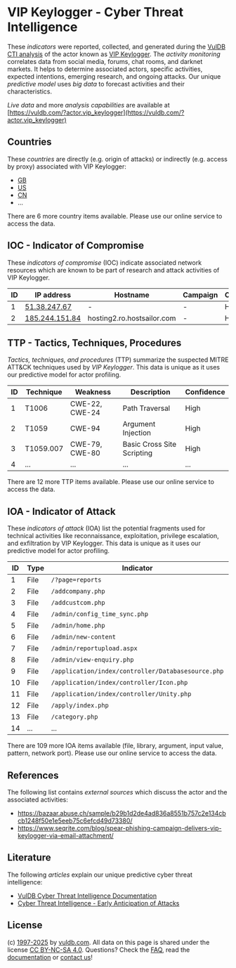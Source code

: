 # VIP Keylogger - Cyber Threat Intelligence

These _indicators_ were reported, collected, and generated during the [VulDB CTI analysis](https://vuldb.com/?kb.cti) of the actor known as [VIP Keylogger](https://vuldb.com/?actor.vip_keylogger). The _activity monitoring_ correlates data from social media, forums, chat rooms, and darknet markets. It helps to determine associated actors, specific activities, expected intentions, emerging research, and ongoing attacks. Our unique _predictive model_ uses _big data_ to forecast activities and their characteristics.

_Live data_ and more _analysis capabilities_ are available at [https://vuldb.com/?actor.vip_keylogger](https://vuldb.com/?actor.vip_keylogger)

## Countries

These _countries_ are directly (e.g. origin of attacks) or indirectly (e.g. access by proxy) associated with VIP Keylogger:

* [GB](https://vuldb.com/?country.gb)
* [US](https://vuldb.com/?country.us)
* [CN](https://vuldb.com/?country.cn)
* ...

There are 6 more country items available. Please use our online service to access the data.

## IOC - Indicator of Compromise

These _indicators of compromise_ (IOC) indicate associated network resources which are known to be part of research and attack activities of VIP Keylogger.

ID | IP address | Hostname | Campaign | Confidence
-- | ---------- | -------- | -------- | ----------
1 | [51.38.247.67](https://vuldb.com/?ip.51.38.247.67) | - | - | High
2 | [185.244.151.84](https://vuldb.com/?ip.185.244.151.84) | hosting2.ro.hostsailor.com | - | High

## TTP - Tactics, Techniques, Procedures

_Tactics, techniques, and procedures_ (TTP) summarize the suspected MITRE ATT&CK techniques used by _VIP Keylogger_. This data is unique as it uses our predictive model for actor profiling.

ID | Technique | Weakness | Description | Confidence
-- | --------- | -------- | ----------- | ----------
1 | T1006 | CWE-22, CWE-24 | Path Traversal | High
2 | T1059 | CWE-94 | Argument Injection | High
3 | T1059.007 | CWE-79, CWE-80 | Basic Cross Site Scripting | High
4 | ... | ... | ... | ...

There are 12 more TTP items available. Please use our online service to access the data.

## IOA - Indicator of Attack

These _indicators of attack_ (IOA) list the potential fragments used for technical activities like reconnaissance, exploitation, privilege escalation, and exfiltration by VIP Keylogger. This data is unique as it uses our predictive model for actor profiling.

ID | Type | Indicator | Confidence
-- | ---- | --------- | ----------
1 | File | `/?page=reports` | High
2 | File | `/addcompany.php` | High
3 | File | `/addcustcom.php` | High
4 | File | `/admin/config_time_sync.php` | High
5 | File | `/admin/home.php` | High
6 | File | `/admin/new-content` | High
7 | File | `/admin/reportupload.aspx` | High
8 | File | `/admin/view-enquiry.php` | High
9 | File | `/application/index/controller/Databasesource.php` | High
10 | File | `/application/index/controller/Icon.php` | High
11 | File | `/application/index/controller/Unity.php` | High
12 | File | `/apply/index.php` | High
13 | File | `/category.php` | High
14 | ... | ... | ...

There are 109 more IOA items available (file, library, argument, input value, pattern, network port). Please use our online service to access the data.

## References

The following list contains _external sources_ which discuss the actor and the associated activities:

* https://bazaar.abuse.ch/sample/b29b1d2de4ad836a8551b757c2e134cbcb1248f50e1e5eeb75c6efcd49d73380/
* https://www.seqrite.com/blog/spear-phishing-campaign-delivers-vip-keylogger-via-email-attachment/

## Literature

The following _articles_ explain our unique predictive cyber threat intelligence:

* [VulDB Cyber Threat Intelligence Documentation](https://vuldb.com/?kb.cti)
* [Cyber Threat Intelligence - Early Anticipation of Attacks](https://www.scip.ch/en/?labs.20201022)

## License

(c) [1997-2025](https://vuldb.com/?kb.changelog) by [vuldb.com](https://vuldb.com/?kb.about). All data on this page is shared under the license [CC BY-NC-SA 4.0](https://creativecommons.org/licenses/by-nc-sa/4.0/). Questions? Check the [FAQ](https://vuldb.com/?kb.faq), read the [documentation](https://vuldb.com/?kb) or [contact us](https://vuldb.com/?contact)!

